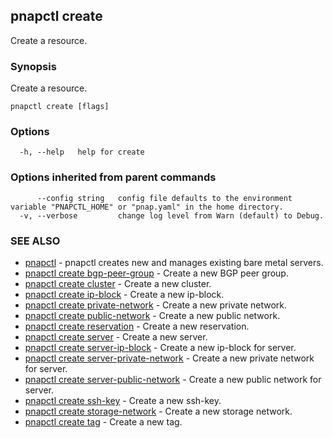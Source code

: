 ## pnapctl create

Create a resource.

### Synopsis

Create a resource.

```
pnapctl create [flags]
```

### Options

```
  -h, --help   help for create
```

### Options inherited from parent commands

```
      --config string   config file defaults to the environment variable "PNAPCTL_HOME" or "pnap.yaml" in the home directory.
  -v, --verbose         change log level from Warn (default) to Debug.
```

### SEE ALSO

* [pnapctl](pnapctl.md)	 - pnapctl creates new and manages existing bare metal servers.
* [pnapctl create bgp-peer-group](pnapctl_create_bgp-peer-group.md)	 - Create a new BGP peer group.
* [pnapctl create cluster](pnapctl_create_cluster.md)	 - Create a new cluster.
* [pnapctl create ip-block](pnapctl_create_ip-block.md)	 - Create a new ip-block.
* [pnapctl create private-network](pnapctl_create_private-network.md)	 - Create a new private network.
* [pnapctl create public-network](pnapctl_create_public-network.md)	 - Create a new public network.
* [pnapctl create reservation](pnapctl_create_reservation.md)	 - Create a new reservation.
* [pnapctl create server](pnapctl_create_server.md)	 - Create a new server.
* [pnapctl create server-ip-block](pnapctl_create_server-ip-block.md)	 - Create a new ip-block for server.
* [pnapctl create server-private-network](pnapctl_create_server-private-network.md)	 - Create a new private network for server.
* [pnapctl create server-public-network](pnapctl_create_server-public-network.md)	 - Create a new public network for server.
* [pnapctl create ssh-key](pnapctl_create_ssh-key.md)	 - Create a new ssh-key.
* [pnapctl create storage-network](pnapctl_create_storage-network.md)	 - Create a new storage network.
* [pnapctl create tag](pnapctl_create_tag.md)	 - Create a new tag.

